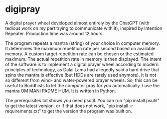 # digipray
A digital prayer wheel developed almost entirely by the ChatGPT (with tedious work on my part trying to communicate with it), inspired by Intention Repeater.  Production time was around 12 hours.

The program repeats a mantra (string) of your choice in computer memory. It determines the maximum repetition rate per second based on available memory. A custom target repetition rate can be chosen or the estimated maximum. The actual repetition rate in memory is then displayed. The intent of the software is to implement a digital prayer wheel according to modern principles of technology, as Dalai Lama had allegedly said a hard drive that spins the mantra is effective (but HDDs are rarely used anymore). It is not so different from wind- and water-powered prayer wheels. So, this can be useful to Buddhists to let the computer pray for you automatically. I use the mantra OM MANI PADME HUM. It is written in Python.

The prerequisites.txt shows you need psutil.  You can run "pip install psutil" to get the latest version, or if that does not work, "pip install -r requirements.txt" to get the version the program was built on.
